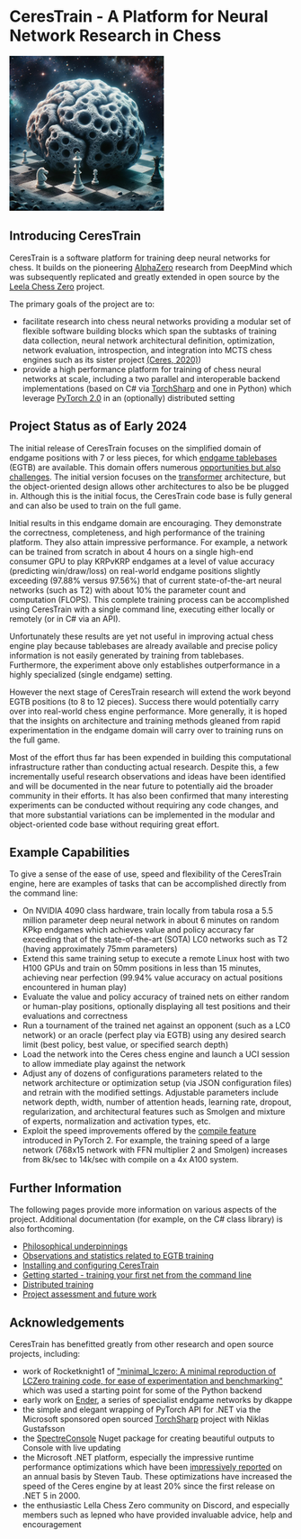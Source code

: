 # CeresTrain - A Platform for Neural Network Research in Chess

<img src="./images/cerestrain_logo.png" width="275" height="275">

## Introducing CeresTrain
CeresTrain is a software platform for training deep neural networks for chess. It builds on the pioneering [AlphaZero](https://arxiv.org/pdf/1712.01815.pdf) research from DeepMind which was subsequently replicated and greatly extended in open source by the [Leela Chess Zero](https://lczero.org) project.

The primary goals of the project are to:
* facilitate research into chess neural networks providing a modular set of flexible software building blocks which span the subtasks of training data collection, neural network architectural definition, optimization, network evaluation, introspection, and integration into MCTS chess engines such as its sister project [(Ceres, 2020)](https://github.com/dje-dev/Ceres))
* provide a high performance platform for training of chess neural networks at scale, including a two parallel and interoperable backend implementations (based on C# via [TorchSharp](https://github.com/dotnet/TorchSharp) and one in Python) which leverage [PyTorch 2.0](https://pytorch.com) in an (optionally) distributed setting

## Project Status as of Early 2024

The initial release of CeresTrain focuses on the simplified domain of endgame positions with 7 or less pieces, for which [endgame tablebases](https://en.wikipedia.org/wiki/Endgame_tablebase) (EGTB) are available. This domain offers numerous [opportunities but also challenges](./text/egtb_training_observations.md). The initial version focuses on the [transformer](https://arxiv.org/abs/1706.03762) architecture, but the object-oriented design allows other architectures to also be be plugged in. Although this is the initial focus, the CeresTrain code base is fully general and can also be used to train on the full game.

Initial results in this endgame domain are encouraging. They demonstrate the correctness, completeness, and high performance of the training platform. They also attain impressive performance. For example, a network can be trained from scratch in about 4 hours on a single high-end consumer GPU to play KRPvKRP endgames at a level of value accuracy (predicting win/draw/loss) on real-world endgame positions slightly exceeding (97.88% versus 97.56%) that of current state-of-the-art neural networks (such as T2) with about 10% the parameter count and computation (FLOPS). This complete training process can be accomplished using CeresTrain with a single command line, executing either locally or remotely (or in C# via an API).

Unfortunately these results are yet not useful in improving actual chess engine play because tablebases are already available and precise policy information is not easily generated by training from tablebases. Furthermore, the experiment above only establishes outperformance in a highly specialized (single endgame) setting.

However the next stage of CeresTrain research will extend the work beyond EGTB positions (to 8 to 12 pieces). Success there would potentially carry over into real-world chess engine performance. More generally, it is hoped that the insights on architecture and training methods gleaned from rapid experimentation in the endgame domain will carry over to training runs on the full game.

Most of the effort thus far has been expended in building this computational infrastructure rather than conducting actual research. Despite this, a few incrementally useful research observations and ideas have been identified and will be documented in the near future to potentially aid the broader community in their efforts. It has also been confirmed that many interesting experiments can be conducted without requiring any code changes, and that more substantial variations can be implemented in the modular and object-oriented code base without requiring great effort.

## Example Capabilities

To give a sense of the ease of use, speed and flexibility of the CeresTrain engine, here are examples of tasks that can be accomplished directly from the command line:
* On NVIDIA 4090 class hardware, train locally from tabula rosa a 5.5 million parameter deep neural network in about 6 minutes on random KPkp endgames which achieves value and policy accuracy far exceeding that of the state-of-the-art (SOTA) LC0 networks such as T2 (having approximately 75mm parameters)
* Extend this same training setup to execute a remote Linux host with two H100 GPUs and train on 50mm positions in less than 15 minutes, achieving near perfection (99.94% value accuracy on actual positions encountered in human play)
* Evaluate the value and policy accuracy of trained nets on either random or human-play positions, optionally displaying all test positions and their evaluations and correctness
* Run a tournament of the trained net against an opponent (such as a LC0 network) or an oracle (perfect play via EGTB) using any desired search limit (best policy, best value, or specified search depth)
* Load the network into the Ceres chess engine and launch a UCI session to allow immediate play against the network
* Adjust any of dozens of configurations parameters related to the network architecture or optimization setup (via JSON configuration files) and retrain with the modified settings. Adjustable parameters include network depth, width, number of attention heads, learning rate, dropout, regularization, and architectural features such as Smolgen and mixture of experts, normalization and activation types, etc.
* Exploit the speed improvements offered by the [compile feature](https://pytorch.org/get-started/pytorch-2.0/) introduced in PyTorch 2. For example, the training speed of a large network (768x15 network with FFN multiplier 2 and Smolgen) increases from 8k/sec to 14k/sec with compile on a 4x A100 system.


## Further Information
The following pages provide more information on various aspects of the project. Additional documentation (for example, on the C# class library) is also forthcoming.

* [Philosophical underpinnings](./text/philosophical_underpinnings.md)
* [Observations and statistics related to EGTB training](./text/egtb_training_observations.md)
* [Installing and configuring CeresTrain](./text/installing_configuring.md)
* [Getting started - training your first net from the command line](./text/example_command_line_experiment.md)
* [Distributed training](./text/distributed_training.md)
* [Project assessment and future work](./text/assessment_next_steps.md)



## Acknowledgements
CeresTrain has benefitted greatly from other research and open source projects, including:

* work of Rocketknight1 of ["minimal_lczero: A minimal reproduction of LCZero training code, for ease of experimentation and benchmarking"](https://github.com/Rocketknight1/minimal_lczero) which was used a starting point for some of the Python backend
* early work on [Ender](https://github.com/dkappe/leela-chess-weights/wiki/Endgame-Net), a series of specialist endgame networks by dkappe 
* the simple and elegant wrapping of PyTorch API for .NET via the Microsoft sponsored open sourced [TorchSharp](https://github.com/dotnet/TorchSharp) project with Niklas Gustafsson
* the [SpectreConsole](https://spectreconsole.net) Nuget package for creating beautiful outputs to Console with live updating
* the Microsoft .NET platform, especially the impressive runtime performance optimizations which have been [impressively reported](https://devblogs.microsoft.com/dotnet/performance-improvements-in-net-8/) on an annual basis by Steven Taub. These optimizations have increased the speed of the Ceres engine by at least 20% since the first release on .NET 5 in 2000.
* the enthusiastic Lella Chess Zero community on Discord, and especially members such as lepned who have provided invaluable advice, help and encouragement



